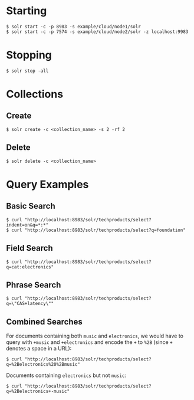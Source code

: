 # Starting
```
$ solr start -c -p 8983 -s example/cloud/node1/solr
$ solr start -c -p 7574 -s example/cloud/node2/solr -z localhost:9983
```

# Stopping
```
$ solr stop -all
```

# Collections

## Create
```
$ solr create -c <collection_name> -s 2 -rf 2
```

## Delete
```
$ solr delete -c <collection_name>
```

# Query Examples

## Basic Search
```
$ curl "http://localhost:8983/solr/techproducts/select?indent=on&q=*:*"
$ curl "http://localhost:8983/solr/techproducts/select?q=foundation"
```

## Field Search
```
$ curl "http://localhost:8983/solr/techproducts/select?q=cat:electronics"
```

## Phrase Search
```
$ curl "http://localhost:8983/solr/techproducts/select?q=\"CAS+latency\""
```

## Combined Searches

For documents containing both `music` and `electronics`, we would have to query with `+music` and `+electronics` and encode the `+` to `%2B` (since `+` denotes a space in a URL):

```
$ curl "http://localhost:8983/solr/techproducts/select?q=%2Belectronics%20%2Bmusic"
```

Documents containing `electronics` but not `music`:

```
$ curl "http://localhost:8983/solr/techproducts/select?q=%2Belectronics+-music"
```
